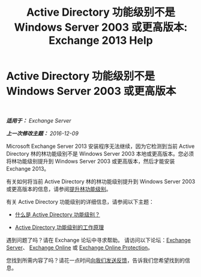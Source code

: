 ﻿---
title: 'Active Directory 功能级别不是 Windows Server 2003 或更高版本: Exchange 2013 Help'
TOCTitle: Active Directory 功能级别不是 Windows Server 2003 或更高版本
ms:assetid: 45f45976-62ac-4b6c-889a-ebd449402009
ms:mtpsurl: https://technet.microsoft.com/zh-cn/library/ms.exch.setupreadiness.forestlevelnotwin2003native(v=EXCHG.150)
ms:contentKeyID: 50490455
ms.date: 01/11/2018
mtps_version: v=EXCHG.150
ms.translationtype: HT
---

# Active Directory 功能级别不是 Windows Server 2003 或更高版本

 

_**适用于：** Exchange Server_

_**上一次修改主题：** 2016-12-09_

Microsoft Exchange Server 2013 安装程序无法继续，因为它检测到当前 Active Directory 林的林功能级别不是 Windows Server 2003 本地或更高版本。您必须将林功能级别提升到 Windows Server 2003 或更高版本，然后才能安装 Exchange 2013。

有关如何将当前 Active Directory 林的林功能级别提升到 Windows Server 2003 或更高版本的信息，请参阅[提升林功能级别](https://go.microsoft.com/fwlink/p/?linkid=294831)。

有关 Active Directory 功能级别的详细信息，请参阅以下主题：

  - [什么是 Active Directory 功能级别？](https://go.microsoft.com/fwlink/p/?linkid=294832)

  - [Active Directory 功能级别的工作原理](https://go.microsoft.com/fwlink/p/?linkid=294833)

遇到问题了吗？请在 Exchange 论坛中寻求帮助。 请访问以下论坛：[Exchange Server](https://go.microsoft.com/fwlink/p/?linkid=60612)、 [Exchange Online](https://go.microsoft.com/fwlink/p/?linkid=267542) 或 [Exchange Online Protection](https://go.microsoft.com/fwlink/p/?linkid=285351)。

您找到所需内容了吗？请花一点时间[向我们发送反馈](mailto:exsetuphelpfeedback@microsoft.com?subject=exchange%202013%20setup%20help%20feedbac)，告诉我们您希望找到的信息。

